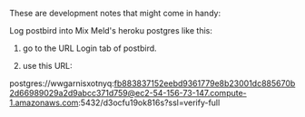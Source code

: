 These are development notes that might come in handy:

Log postbird into Mix Meld's heroku postgres like this: 

1. go to the URL Login tab of postbird.

2. use this URL:

  postgres://wwgarnisxotnyq:fb883837152eebd9361779e8b23001dc885670b2d66989029a2d9abcc371d759@ec2-54-156-73-147.compute-1.amazonaws.com:5432/d3ocfu19ok816s?ssl=verify-full